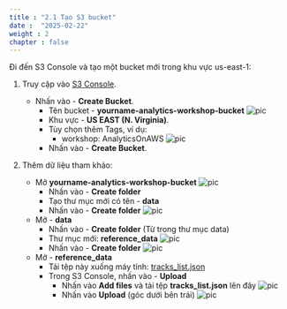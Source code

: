 ```yaml
---
title : "2.1 Tạo S3 bucket"
date :  "2025-02-22" 
weight : 2
chapter : false
---
```

Đi đến S3 Console và tạo một bucket mới trong khu vực us-east-1:

1. Truy cập vào [S3 Console](https://s3.console.aws.amazon.com/s3/home?region=us-east-1).
    - Nhấn vào - **Create Bucket**.
        - Tên bucket - **yourname-analytics-workshop-bucket**
        ![pic](/anworkshopaws/images/2-ingestandstore/2.png)
        - Khu vực - **US EAST (N. Virginia)**.
        - Tùy chọn thêm Tags, ví dụ:
            - workshop: AnalyticsOnAWS
            ![pic](/anworkshopaws/images/2-ingestandstore/2.1.png)
        - Nhấn vào - **Create Bucket**.

2. Thêm dữ liệu tham khảo:
    - Mở **yourname-analytics-workshop-bucket**
    ![pic](/anworkshopaws/images/2-ingestandstore/3.png)
        - Nhấn vào - **Create folder**
        - Tạo thư mục mới có tên - **data**
        - Nhấn vào - **Create folder**
        ![pic](/anworkshopaws/images/2-ingestandstore/4.png)
    - Mở - **data**
        - Nhấn vào - **Create folder** (Từ trong thư mục data)
        - Thư mục mới: **reference_data**
        ![pic](/anworkshopaws/images/2-ingestandstore/5.png)
        - Nhấn vào - **Create folder**
        ![pic](/anworkshopaws/images/2-ingestandstore/6.png)
    - Mở - **reference_data**
        - Tải tệp này xuống máy tính: [tracks_list.json](https://static.us-east-1.prod.workshops.aws/public/252b2158-4ee1-410c-b074-58190ec31cd6/static/data/tracks_list.json)
        - Trong S3 Console, nhấn vào - **Upload**
            - Nhấn vào **Add files** và tải tệp **tracks_list.json** lên đây
            ![pic](/anworkshopaws/images/2-ingestandstore/7.png)
            - Nhấn vào **Upload** (góc dưới bên trái)
            ![pic](/anworkshopaws/images/2-ingestandstore/8.png)
